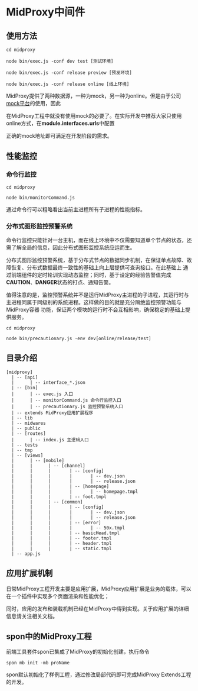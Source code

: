 # MidProxy中间件

## 使用方法

```
cd midproxy

node bin/exec.js -conf dev test [测试环境]

node bin/exec.js -conf release preview [预发环境]

node bin/exec.js -conf release online [线上环境]
```

MidProxy提供了两种数据源，一种为mock，另一种为online。但是由于公司[mock平台](http://mock.showjoy.net)的使用，因此

在MidProxy工程中就没有使用mock的必要了。在实际开发中推荐大家只使用online方式，在**module.interfaces.urls**中配置

正确的mock地址即可满足在开发阶段的需求。

## 性能监控

### 命令行监控

```
cd midproxy

node bin/monitorCommand.js
```

通过命令行可以粗略看出当前主进程所有子进程的性能指标。

### 分布式图形监控预警系统
命令行监控只能针对一台主机，而在线上环境中不仅需要知道单个节点的状态，还需了解全局的信息，因此分布式图形监控系统应运而生。

分布式图形监控预警系统，基于分布式节点的数据同步机制，在保证单点故障、故障恢复、分布式数据最终一致性的基础上向上层提供可查询接口。在此基础上
通过前端组件的定时轮训实现动态监控；同时，基于设定的经验告警值完成**CAUTION**、**DANGER**状态的打点、通知告警。

值得注意的是，监控预警系统并不是运行MidProxy主进程的子进程，其运行时与主进程同属于同级别的系统进程。这样做的目的就是充分隔绝监控预警功能与MidProxy容器
功能，保证两个模块的运行时不会互相影响，确保稳定的基础上提供服务。

```
cd midproxy

node bin/precautionary.js -env dev[online/release/test]
```

## 目录介绍

```
[midproxy]
  | -- [api]
  |      | -- interface_*.json
  | -- [bin]
  |      | -- exec.js 入口
  |      | -- monitorCommand.js 命令行监控入口
  |      | -- precautionary.js 监控预警系统入口
  | -- extends MidProxy应用扩展程序
  | -- lib
  | -- midwares
  | -- public
  | -- [routes]
  |      | -- index.js 主逻辑入口
  | -- tests
  | -- tmp
  | -- [views]
  |      | -- [mobile]
  |      |      | -- [channel]
  |      |      |       | -- [config]
  |      |      |       |       | -- dev.json
  |      |      |       |       | -- release.json
  |      |      |       | -- [homepage]
  |      |      |       |       | -- homepage.tmpl
  |      |      |       | -- foot.tmpl
  |      |      | -- [common]
  |      |      |       | -- [config]
  |      |      |       |       | -- dev.json
  |      |      |       |       | -- release.json
  |      |      |       | -- [error]
  |      |      |       |       | -- 50x.tmpl
  |      |      |       | -- basicHead.tmpl
  |      |      |       | -- footer.tmpl
  |      |      |       | -- header.tmpl
  |      |      |       | -- static.tmpl
  | -- app.js
  ```

  ## 应用扩展机制

  日常MidProxy工程开发主要是应用扩展，MidProxy应用扩展是业务的载体，可以在一个插件中实现多个页面渲染和性能优化；

  同时，应用的发布和装载机制已经在MidProxy中得到实现。关于应用扩展的详细信息请关注相关文档。

  ## spon中的MidProxy工程

  前端工具套件spon已集成了MidProxy的初始化创建，执行命令

  ```
  spon mb init -mb proName
  ```

  spon默认初始化了样例工程，通过修改局部代码即可完成MidProxy Extends工程的开发。